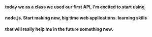 #### today we as a class we used our first API, I'm excited to start using   
#### node.js. Start making new, big time web applications. learning skills  
#### that will really help me in the future something new.
